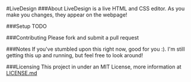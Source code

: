 #LiveDesign
###About
LiveDesign is a live HTML and CSS editor. As you make you changes, they appear on the webpage!

###Setup
TODO

###Contributing
Please fork and submit a pull request


###Notes
If you've stumbled upon this right now, good for you :). I'm still getting this up and running, but feel free to look around!

###Licensing
This project in under an MIT License, more information at [LICENSE.md](https://github.com/MasterDurron/LiveDesign/blob/master/LICENSE.md) 
